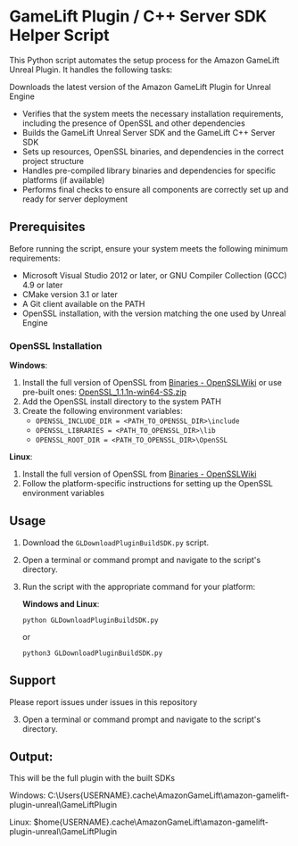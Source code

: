 
# GameLift Plugin / C++ Server SDK Helper Script

This Python script automates the setup process for the Amazon GameLift Unreal Plugin. It handles the following tasks:

Downloads the latest version of the Amazon GameLift Plugin for Unreal Engine

- Verifies that the system meets the necessary installation requirements, including the presence of OpenSSL and other dependencies
- Builds the GameLift Unreal Server SDK and the GameLift C++ Server SDK
- Sets up resources, OpenSSL binaries, and dependencies in the correct project structure
- Handles pre-compiled library binaries and dependencies for specific platforms (if available)
- Performs final checks to ensure all components are correctly set up and ready for server deployment

## Prerequisites

Before running the script, ensure your system meets the following minimum requirements:

- Microsoft Visual Studio 2012 or later, or GNU Compiler Collection (GCC) 4.9 or later
- CMake version 3.1 or later
- A Git client available on the PATH
- OpenSSL installation, with the version matching the one used by Unreal Engine

### OpenSSL Installation

**Windows**:

1. Install the full version of OpenSSL from [Binaries - OpenSSLWiki](https://wiki.openssl.org/index.php/Binaries) or use pre-built ones: [OpenSSL_1.1.1n-win64-SS.zip](https://wiki.agscollab.com/download/attachments/206439670/OpenSSL_1.1.1n-win64-SS.zip?version=1&modificationDate=1721847618073&api=v2)
2. Add the OpenSSL install directory to the system PATH
3. Create the following environment variables:
   - `OPENSSL_INCLUDE_DIR = <PATH_TO_OPENSSL_DIR>\include`
   - `OPENSSL_LIBRARIES = <PATH_TO_OPENSSL_DIR>\lib`
   - `OPENSSL_ROOT_DIR = <PATH_TO_OPENSSL_DIR>\OpenSSL`

**Linux**:

1. Install the full version of OpenSSL from [Binaries - OpenSSLWiki](https://wiki.openssl.org/index.php/Binaries)
2. Follow the platform-specific instructions for setting up the OpenSSL environment variables

## Usage

1. Download the `GLDownloadPluginBuildSDK.py` script.

2. Open a terminal or command prompt and navigate to the script's directory.

3. Run the script with the appropriate command for your platform:
   
   **Windows and Linux**:
   
   ```
   python GLDownloadPluginBuildSDK.py
   ```
   
   or
   
   ```
   python3 GLDownloadPluginBuildSDK.py
   ```

## Support

Please report issues under issues in this repository


3. Open a terminal or command prompt and navigate to the script's directory.

## Output:
This will be the full plugin with the built SDKs

Windows:
 C:\Users\{USERNAME}\.cache\AmazonGameLift\amazon-gamelift-plugin-unreal\GameLiftPlugin

Linux:
$home\{USERNAME}\.cache\AmazonGameLift\amazon-gamelift-plugin-unreal\GameLiftPlugin
